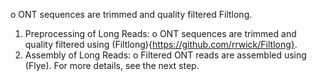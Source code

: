 o	ONT sequences are trimmed and quality filtered Filtlong.
1.	Preprocessing of Long Reads:
o	ONT sequences are trimmed and quality filtered using (Filtlong){https://github.com/rrwick/Filtlong}.
2.	Assembly of Long Reads:
o	Filtered ONT reads are assembled using (Flye). For more details, see the next step.

